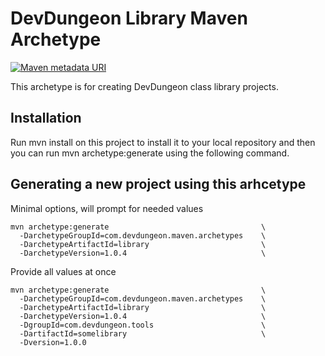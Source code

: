 DevDungeon Library Maven Archetype
==================================

[![Maven metadata URI](https://img.shields.io/maven-metadata/v/http/central.maven.org/maven2/com/devdungeon/maven/archetypes/library/maven-metadata.xml.svg)]()

This archetype is for creating DevDungeon class library projects.

## Installation

Run mvn install on this project to install it to your local repository
and then you can run mvn archetype:generate using the following command.

## Generating a new project using this arhcetype

Minimal options, will prompt for needed values

    mvn archetype:generate                                  \
      -DarchetypeGroupId=com.devdungeon.maven.archetypes    \
      -DarchetypeArtifactId=library                         \
      -DarchetypeVersion=1.0.4                              \
      
Provide all values at once

    mvn archetype:generate                                  \
      -DarchetypeGroupId=com.devdungeon.maven.archetypes    \
      -DarchetypeArtifactId=library                         \
      -DarchetypeVersion=1.0.4                              \
      -DgroupId=com.devdungeon.tools                        \
      -DartifactId=somelibrary                              \
      -Dversion=1.0.0
